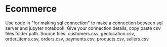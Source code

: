 # Ecommerce
Use code in "for making sql connection"  to make a connection between sql server and jupyter notebook. Give your connection details, copy paste csv files folder path.
Source files: customers.csv, geolocation.csv, order_items.csv, orders.csv, payments.csv, products.csv, sellers.csv

